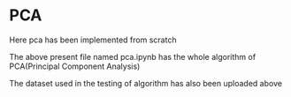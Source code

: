 # PCA
Here pca has been implemented from scratch 

The above present file named pca.ipynb has the whole algorithm of PCA(Principal Component Analysis)

The dataset used in the testing of algorithm has also been uploaded above
